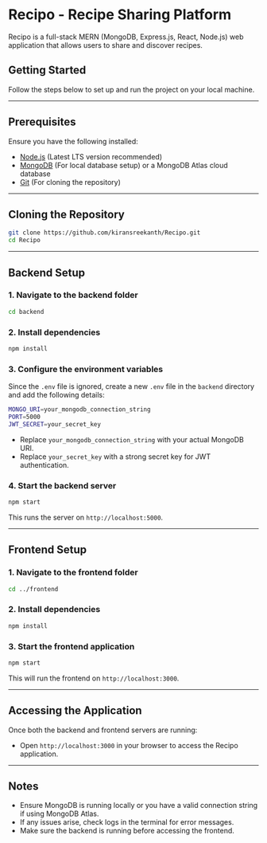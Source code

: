 # Recipo - Recipe Sharing Platform

Recipo is a full-stack MERN (MongoDB, Express.js, React, Node.js) web application that allows users to share and discover recipes.

## Getting Started

Follow the steps below to set up and run the project on your local machine.

---

## Prerequisites

Ensure you have the following installed:
- [Node.js](https://nodejs.org/) (Latest LTS version recommended)
- [MongoDB](https://www.mongodb.com/try/download/community) (For local database setup) or a MongoDB Atlas cloud database
- [Git](https://git-scm.com/) (For cloning the repository)

---

## Cloning the Repository

```sh
git clone https://github.com/kiransreekanth/Recipo.git
cd Recipo
```

---

## Backend Setup

### 1. Navigate to the backend folder
```sh
cd backend
```

### 2. Install dependencies
```sh
npm install
```

### 3. Configure the environment variables
Since the `.env` file is ignored, create a new `.env` file in the `backend` directory and add the following details:

```sh
MONGO_URI=your_mongodb_connection_string
PORT=5000
JWT_SECRET=your_secret_key
```
- Replace `your_mongodb_connection_string` with your actual MongoDB URI.
- Replace `your_secret_key` with a strong secret key for JWT authentication.

### 4. Start the backend server
```sh
npm start
```
This runs the server on `http://localhost:5000`.

---

## Frontend Setup

### 1. Navigate to the frontend folder
```sh
cd ../frontend
```

### 2. Install dependencies
```sh
npm install
```

### 3. Start the frontend application
```sh
npm start
```
This will run the frontend on `http://localhost:3000`.

---

## Accessing the Application
Once both the backend and frontend servers are running:
- Open `http://localhost:3000` in your browser to access the Recipo application.

---

## Notes
- Ensure MongoDB is running locally or you have a valid connection string if using MongoDB Atlas.
- If any issues arise, check logs in the terminal for error messages.
- Make sure the backend is running before accessing the frontend.




